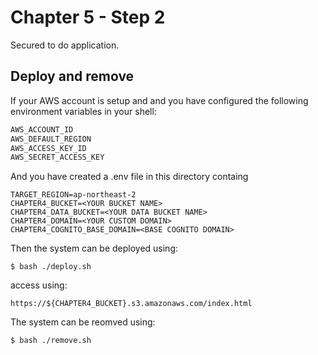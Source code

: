 # Chapter 5 - Step 2
Secured to do application.

## Deploy and remove
If your AWS account is setup and and you have configured the following environment variables in your shell:

```sh
AWS_ACCOUNT_ID
AWS_DEFAULT_REGION
AWS_ACCESS_KEY_ID
AWS_SECRET_ACCESS_KEY
```

And you have created a .env file in this directory containg

```
TARGET_REGION=ap-northeast-2
CHAPTER4_BUCKET=<YOUR BUCKET NAME>
CHAPTER4_DATA_BUCKET=<YOUR DATA BUCKET NAME>
CHAPTER4_DOMAIN=<YOUR CUSTOM DOMAIN>
CHAPTER4_COGNITO_BASE_DOMAIN=<BASE COGNITO DOMAIN>
```

Then the system can be deployed using:

```
$ bash ./deploy.sh
```

access using:

```
https://${CHAPTER4_BUCKET}.s3.amazonaws.com/index.html
```

The system can be reomved using:

```
$ bash ./remove.sh
```

